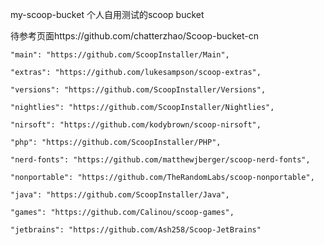my-scoop-bucket
个人自用测试的scoop bucket

待参考页面https://github.com/chatterzhao/Scoop-bucket-cn

    "main": "https://github.com/ScoopInstaller/Main",
    
    "extras": "https://github.com/lukesampson/scoop-extras",
    
    "versions": "https://github.com/ScoopInstaller/Versions",
    
    "nightlies": "https://github.com/ScoopInstaller/Nightlies",
    
    "nirsoft": "https://github.com/kodybrown/scoop-nirsoft",
    
    "php": "https://github.com/ScoopInstaller/PHP",
    
    "nerd-fonts": "https://github.com/matthewjberger/scoop-nerd-fonts",
    
    "nonportable": "https://github.com/TheRandomLabs/scoop-nonportable",
    
    "java": "https://github.com/ScoopInstaller/Java",
    
    "games": "https://github.com/Calinou/scoop-games",
    
    "jetbrains": "https://github.com/Ash258/Scoop-JetBrains"
